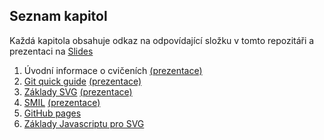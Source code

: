 ## Seznam kapitol
Každá kapitola obsahuje odkaz na odpovídající složku v tomto repozitáři a prezentaci na [Slides](https://slides.com)
1. Úvodní informace o cvičeních [(prezentace)](http://slides.com/bulva/kartograficka-vizualizace)
1. [Git quick guide](https://github.com/Bulva/kartograficka-vizualizace/tree/master/02-Git) [(prezentace)](http://slides.com/bulva/git-a-github)
1. [Základy SVG](https://github.com/Bulva/kartograficka-vizualizace/tree/master/03-Z%C3%A1klady-SVG) [(prezentace)](http://slides.com/bulva/zaklady-svg)
1. [SMIL](https://github.com/Bulva/kartograficka-vizualizace/tree/master/04-SMIL-animace) [(prezentace)](http://slides.com/bulva/smil)
1. [GitHub pages](https://github.com/Bulva/kartograficka-vizualizace/tree/master/05-GitHub-pages)
1. [Základy Javascriptu pro SVG](https://github.com/Bulva/kartograficka-vizualizace/tree/master/06-Z%C3%A1klady-Javascript) 